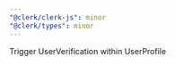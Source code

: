 ```yaml
---
"@clerk/clerk-js": minor
"@clerk/types": minor
---
```


Trigger UserVerification within UserProfile

